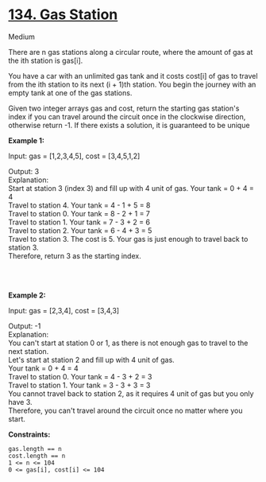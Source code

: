 # [134. Gas Station](https://leetcode.com/problems/gas-station/)

Medium

There are n gas stations along a circular route, where the amount of gas at the ith station is gas[i].

You have a car with an unlimited gas tank and it costs cost[i] of gas to travel from the ith station to its next (i + 1)th station. You begin the journey with an empty tank at one of the gas stations.

Given two integer arrays gas and cost, return the starting gas station's index if you can travel around the circuit once in the clockwise direction, otherwise return -1. If there exists a solution, it is guaranteed to be unique

**Example 1:**

Input: gas = [1,2,3,4,5], cost = [3,4,5,1,2]


Output: 3  
Explanation:  
Start at station 3 (index 3) and fill up with 4 unit of gas. Your tank = 0 + 4 = 4  
Travel to station 4. Your tank = 4 - 1 + 5 = 8  
Travel to station 0. Your tank = 8 - 2 + 1 = 7  
Travel to station 1. Your tank = 7 - 3 + 2 = 6  
Travel to station 2. Your tank = 6 - 4 + 3 = 5  
Travel to station 3. The cost is 5. Your gas is just enough to travel back to station 3.  
Therefore, return 3 as the starting index.

<br />
<br />

**Example 2:**

Input: gas = [2,3,4], cost = [3,4,3]

Output: -1  
Explanation:  
You can't start at station 0 or 1, as there is not enough gas to travel to the next station.  
Let's start at station 2 and fill up with 4 unit of gas.  
Your tank = 0 + 4 = 4  
Travel to station 0. Your tank = 4 - 3 + 2 = 3  
Travel to station 1. Your tank = 3 - 3 + 3 = 3  
You cannot travel back to station 2, as it requires 4 unit of gas but you only have 3.  
Therefore, you can't travel around the circuit once no matter where you start.

**Constraints:**

    gas.length == n
    cost.length == n
    1 <= n <= 104
    0 <= gas[i], cost[i] <= 104
